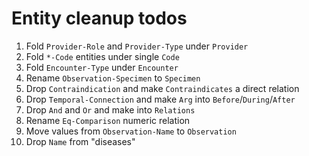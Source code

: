 # Entity cleanup todos
1. Fold `Provider-Role` and `Provider-Type` under `Provider`
2. Fold `*-Code` entities under single `Code`
3. Fold `Encounter-Type` under `Encounter`
4. Rename `Observation-Specimen` to `Specimen`
5. Drop `Contraindication` and make `Contraindicates` a direct relation
6. Drop `Temporal-Connection` and make `Arg` into `Before`/`During`/`After`
7. Drop `And` and `Or` and make into `Relations`
8. Rename `Eq-Comparison` numeric relation
9. Move values from `Observation-Name` to `Observation`
10. Drop `Name` from "diseases"